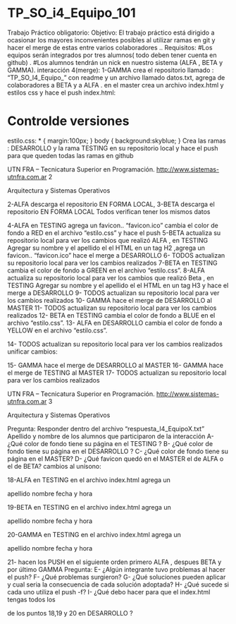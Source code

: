 # TP_SO_i4_Equipo_101

Trabajo Práctico obligatorio:
Objetivo:
El trabajo práctico está dirigido a ocasionar los mayores inconvenientes posibles al utilizar
ramas en git y hacer el merge de estas entre varios colaboradores ..
Requisitos:
#Los equipos serán integrados por tres alumnos( todo deben tener cuenta en github) .
#Los alumnos tendrán un nick en nuestro sistema (ALFA , BETA y GAMMA).
interacción 4(merge):
1-GAMMA crea el repositorio llamado : “TP_SO_I4_Equipo_” con readme y un archivo
llamado datos.txt, agrega de colaboradores a BETA y a ALFA .
en el master crea un archivo index.html y estilos css y hace el push
index.html:
<!DOCTYPE html>
<html>
<head>
<meta charset="utf-8">
<title> UTN FRA</title>
<link rel="icon" type="image/x-icon" href="favicon.ico">
<link rel="stylesheet" type="text/css" href="estilo.css">
</head>
<body>
<h1>Controlde versiones</h1>
</body>
</html>
estilo.css:
* {
margin:100px;
}
body {
background:skyblue;
}
Crea las ramas : DESARROLLO y la rama TESTING en su repositorio local y hace el push
para que queden todas las ramas en github

UTN FRA – Tecnicatura Superior en Programación. http://www.sistemas-utnfra.com.ar 2

Arquitectura y Sistemas Operativos

2-ALFA descarga el repositorio EN FORMA LOCAL,
3-BETA descarga el repositorio EN FORMA LOCAL
Todos verifican tener los mismos datos

4-ALFA en TESTING agrega un favicon.. “favicon.ico” cambia el color de fondo a RED en
el archivo “estilo.css” y hace el push
5-BETA actualiza su repositorio local para ver los cambios que realizó ALFA , en TESTING
Agregar su nombre y el apellido el el HTML en un tag H2 ,agrega un favicon.. “favicon.ico”
hace el merge a DESARROLLO
6- TODOS actualizan su repositorio local para ver los cambios realizados
7-BETA en TESTING cambia el color de fondo a GREEN en el archivo “estilo.css”.
8-ALFA actualiza su repositorio local para ver los cambios que realizó Beta , en TESTING
Agregar su nombre y el apellido el el HTML en un tag H3 y hace el merge a DESARROLLO
9- TODOS actualizan su repositorio local para ver los cambios realizados
10- GAMMA hace el merge de DESARROLLO al MASTER
11- TODOS actualizan su repositorio local para ver los cambios realizados
12- BETA en TESTING cambia el color de fondo a BLUE en el archivo “estilo.css”.
13- ALFA en DESARROLLO cambia el color de fondo a YELLOW en el archivo “estilo.css”.

14- TODOS actualizan su repositorio local para ver los cambios realizados
unificar cambios:

15- GAMMA hace el merge de DESARROLLO al MASTER
16- GAMMA hace el merge de TESTING al MASTER
17- TODOS actualizan su repositorio local para ver los cambios realizados

UTN FRA – Tecnicatura Superior en Programación. http://www.sistemas-utnfra.com.ar 3

Arquitectura y Sistemas Operativos

Pregunta:
Responder dentro del archivo “respuesta_I4_EquipoX.txt”
Apellido y nombre de los alumnos que participaron de la interacción
A- ¿Qué color de fondo tiene su página en el TESTING ?
B- ¿Qué color de fondo tiene su página en el DESARROLLO ?
C- ¿Qué color de fondo tiene su página en el MASTER?
D- ¿Qué favicon quedó en el MASTER el de ALFA o el de BETA?
cambios al unísono:

18-ALFA en TESTING en el archivo index.html agrega un <p>apellido nombre fecha y
hora </p>
19-BETA en TESTING en el archivo index.html agrega un <p>apellido nombre fecha y
hora </p>
20-GAMMA en TESTING en el archivo index.html agrega un <p>apellido nombre fecha y
hora </p>
21- hacen los PUSH en el siguiente orden
primero ALFA , despues BETA y por último GAMMA
Pregunta:
E- ¿Algún integrante tuvo problemas al hacer el push?
F- ¿Qué problemas surgieron?
G- ¿Qué soluciones pueden aplicar y cual seria la consecuencia de cada solución
adoptada?
H- ¿Qué sucede si cada uno utiliza el push -f?
I- ¿Qué debo hacer para que el index.html tengas todos los <p> de los puntos 18,19 y 20
en DESARROLLO ?
